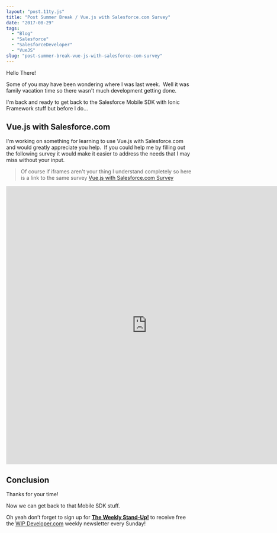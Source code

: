 ```yaml
---
layout: "post.11ty.js"
title: "Post Summer Break / Vue.js with Salesforce.com Survey"
date: "2017-08-29"
tags: 
  - "Blog"
  - "Salesforce"
  - "SalesforceDeveloper"
  - "VueJS"
slug: "post-summer-break-vue-js-with-salesforce-com-survey"
---
```


Hello There!

Some of you may have been wondering where I was last week.  Well it was family vacation time so there wasn't much development getting done.

I'm back and ready to get back to the Salesforce Mobile SDK with Ionic Framework stuff but before I do...

## Vue.js with Salesforce.com

I'm working on something for learning to use Vue.js with Salesforce.com and would greatly appreciate you help.  If you could help me by filling out the following survey it would make it easier to address the needs that I may miss without your input.

> Of course if iframes aren't your thing I understand completely so here is a link to the same survey [Vue.js with Salesforce.com Survey](https://goo.gl/forms/bdFWggC1jHRnCLfJ3)

<iframe src="https://docs.google.com/forms/d/e/1FAIpQLSe-PuRuZ4Ilc9xIOZp1Xe2xHU63J8NOPVpGAT_sIa9GJGRRog/viewform?embedded=true" width="760" height="750" frameborder="0" marginwidth="0" marginheight="0">Loading...</iframe>

## Conclusion

Thanks for your time!

Now we can get back to that Mobile SDK stuff.

Oh yeah don’t forget to sign up for [**The Weekly Stand-Up!**](https://wipdeveloper.wpcomstaging.com/newsletter/) to receive free the [WIP Developer.com](https://wipdeveloper.wpcomstaging.com/) weekly newsletter every Sunday!
